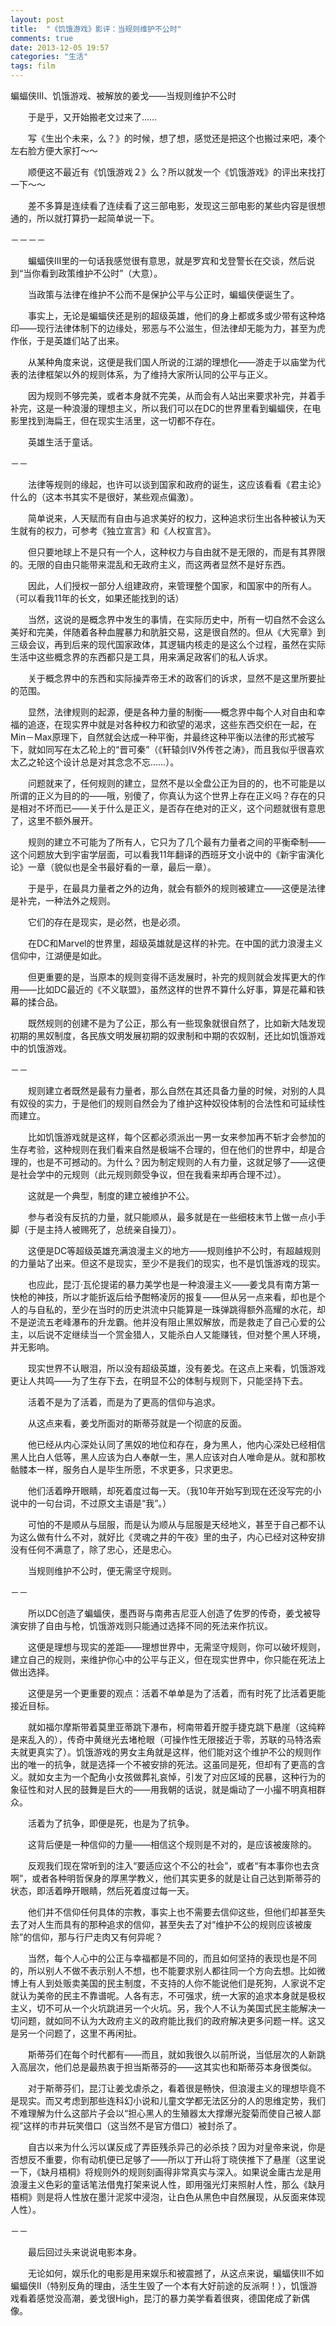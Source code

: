 ```yaml
---
layout: post
title:  "《饥饿游戏》影评：当规则维护不公时"
comments: true
date: 2013-12-05 19:57
categories: "生活"
tags: film
---
```



 蝙蝠侠III、饥饿游戏、被解放的姜戈——当规则维护不公时



　　于是乎，又开始搬老文过来了……

　　写《生出个未来，么？》的时候，想了想，感觉还是把这个也搬过来吧，凑个左右脸方便大家打～～

　　顺便这不最近有《饥饿游戏２》么？所以就发一个《饥饿游戏》的评出来找打一下～～

　　差不多算是连续看了连续看了这三部电影，发现这三部电影的某些内容是很想通的，所以就打算扔一起简单说一下。

－－－－

　　蝙蝠侠III里的一句话我感觉很有意思，就是罗宾和戈登警长在交谈，然后说到“当你看到政策维护不公时”（大意）。

　　当政策与法律在维护不公而不是保护公平与公正时，蝙蝠侠便诞生了。

　　事实上，无论是蝙蝠侠还是别的超级英雄，他们的身上都或多或少带有这种烙印——现行法律体制下的边缘处，邪恶与不公滋生，但法律却无能为力，甚至为虎作伥，于是英雄们站了出来。

　　从某种角度来说，这便是我们国人所说的江湖的理想化——游走于以庙堂为代表的法律框架以外的规则体系，为了维持大家所认同的公平与正义。

　　因为规则不够完美，或者本身就不完美，从而会有人站出来要求补完，并着手补完，这是一种浪漫的理想主义，所以我们可以在DC的世界里看到蝙蝠侠，在电影里找到海扁王，但在现实生活里，这一切都不存在。

　　英雄生活于童话。

－－

　　法律等规则的缘起，也许可以谈到国家和政府的诞生，这应该看看《君主论》什么的（这本书其实不是很好，某些观点偏激）。

　　简单说来，人天赋而有自由与追求美好的权力，这种追求衍生出各种被认为天生就有的权力，可参考《独立宣言》和《人权宣言》。

　　但只要地球上不是只有一个人，这种权力与自由就不是无限的，而是有其界限的。无限的自由只能带来混乱和无政府主义，而这两者显然不是好东西。

　　因此，人们授权一部分人组建政府，来管理整个国家，和国家中的所有人。（可以看我11年的长文，如果还能找到的话）

　　当然，这说的是概念界中发生的事情，在实际历史中，所有一切自然不会这么美好和完美，伴随着各种血腥暴力和肮脏交易，这是很自然的。但从《大宪章》到三级会议，再到后来的现代国家政体，其逻辑内核走的是这么个过程，虽然在实际生活中这些概念界的东西都只是工具，用来满足政客们的私人诉求。

　　关于概念界中的东西和实际操弄帝王术的政客们的诉求，显然不是这里所要扯的范围。

　　显然，法律规则的起源，便是各种力量的制衡——概念界中每个人对自由和幸福的追逐，在现实界中就是对各种权力和欲望的渴求，这些东西交织在一起，在Min－Max原理下，自然就会达成一种平衡，并最终这种平衡以法律的形式被写下，就如同写在太乙轮上的“晋可秦”（《轩辕剑IV外传苍之涛》，而且我似乎很喜欢太乙之轮这个设计总是对其念念不忘……）。

　　问题就来了，任何规则的建立，显然不是以全盘公正为目的的，也不可能是以所谓的正义为目的的——哦，别傻了，你真认为这个世界上存在正义吗？存在的只是相对不坏而已——关于什么是正义，是否存在绝对的正义，这个问题就很有意思了，这里不额外展开。

　　规则的建立不可能为了所有人，它只为了几个最有力量者之间的平衡牵制——这个问题放大到宇宙学层面，可以看我11年翻译的西班牙文小说中的《新宇宙演化论》一章（貌似也是全书最好看的一章，最后一章）。

　　于是乎，在最具力量者之外的边角，就会有额外的规则被建立——这便是法律是补完，一种法外之规则。

　　它们的存在是现实，是必然，也是必须。

　　在DC和Marvel的世界里，超级英雄就是这样的补完。在中国的武力浪漫主义信仰中，江湖便是如此。

　　但更重要的是，当原本的规则变得不适发展时，补完的规则就会发挥更大的作用——比如DC最近的《不义联盟》，虽然这样的世界不算什么好事，算是花幕和铁幕的揉合品。

　　既然规则的创建不是为了公正，那么有一些现象就很自然了，比如新大陆发现初期的黑奴制度，各民族文明发展初期的奴隶制和中期的农奴制，还比如饥饿游戏中的饥饿游戏。

－－

　　规则建立者既然是最有力量者，那么自然在其还具备力量的时候，对别的人具有奴役的实力，于是他们的规则自然会为了维护这种奴役体制的合法性和可延续性而建立。

　　比如饥饿游戏就是这样，每个区都必须派出一男一女来参加再不斩才会参加的生存考验，这种规则在我们看来自然是极端不合理的，但在他们的世界中，却是合理的，也是不可撼动的。为什么？因为制定规则的人有力量，这就足够了——这便是社会学中的元规则（此元规则颇受争议，但在我看来却再合理不过）。

　　这就是一个典型，制度的建立被维护不公。

　　参与者没有反抗的力量，就只能顺从，最多就是在一些细枝末节上做一点小手脚（于是主持人被赐死了，总统亲自操刀）。

　　这便是DC等超级英雄充满浪漫主义的地方——规则维护不公时，有超越规则的力量站了出来。但这不是现实，至少不是我们的现实，也不是饥饿游戏的现实。

　　也应此，昆汀·瓦伦提诺的暴力美学也是一种浪漫主义——姜戈具有南方第一快枪的神技，所以才能折返后给予酣畅凌厉的报复——但从另一点来看，却也是个人的与自私的，至少在当时的历史洪流中只能算是一珠弹跳得额外高耀的水花，却不是逆流五老峰瀑布的升龙霸。他并没有阻止黑奴解放，而是救走了自己心爱的公主，以后说不定继续当一个赏金猎人，又能杀白人又能赚钱，但对整个黑人环境，并无影响。

　　现实世界不认眼泪，所以没有超级英雄，没有姜戈。在这点上来看，饥饿游戏更让人共鸣——为了生存下去，在明显不公的体制与规则下，只能坚持下去。

　　活着不是为了活着，而是为了更高的信仰与追求。

　　从这点来看，姜戈所面对的斯蒂芬就是一个彻底的反面。

　　他已经从内心深处认同了黑奴的地位和存在，身为黑人，他内心深处已经相信黑人比白人低等，黑人应该为白人奉献一生，黑人应该对白人唯命是从。就和那枚骷髅本一样，服务白人是毕生所愿，不求更多，只求更忠。

　　他们活着睁开眼睛，却死着度过每一天。（我10年开始写到现在还没写完的小说中的一句台词，不过原文主语是“我”。）

　　可怕的不是顺从与屈服，而是认为顺从与屈服是天经地义，甚至于自己都不认为这么做有什么不对，就好比《灵魂之井的午夜》里的虫子，内心已经对这种安排没有任何不满意了，除了忠心，还是忠心。

　　当规则维护不公时，便无需坚守规则。

－－

　　所以DC创造了蝙蝠侠，墨西哥与南弗吉尼亚人创造了佐罗的传奇，姜戈被导演安排了自由与枪，饥饿游戏则只能通过选择不同的死法来作抗议。

　　这便是理想与现实的差距——理想世界中，无需坚守规则，你可以破坏规则，建立自己的规则，来维护你心中的公平与正义，但在现实世界中，你只能在死法上做出选择。

　　这便是另一个更重要的观点：活着不单单是为了活着，而有时死了比活着更能接近目标。

　　就如福尔摩斯带着莫里亚蒂跳下瀑布，柯南带着开膛手捷克跳下悬崖（这纯粹是来乱入的），传奇中黄继光去堵枪眼（可操作性无限接近于零，苏联的马特洛索夫就更真实了）。饥饿游戏的男女主角就是这样，他们能对这个维护不公的规则作出的唯一的抗争，就是选择一个不被安排的死法。这虽同是死，但却有了更高的含义。就如女主为一个配角小女孩做葬礼哀悼，引发了对应区域的民暴，这种行为的象征性和对人民的鼓舞是巨大的——用我朝的话说，就是煽动了一小撮不明真相群众。

　　活着为了抗争，即便是死，也是为了抗争。

　　这背后便是一种信仰的力量——相信这个规则是不对的，是应该被废除的。

　　反观我们现在常听到的注入“要适应这个不公的社会”，或者“有本事你也去贪啊”，或者各种明哲保身的厚黑学教义，他们其实更多的就是让自己达到斯蒂芬的状态，即活着睁开眼睛，然后死着度过每一天。

　　他们并不信仰任何具体的宗教，事实上也不需要去信仰这些，但他们却甚至失去了对人生而具有的那种追求的信仰，甚至失去了对“维护不公的规则应该被废除”的信仰，那与行尸走肉又有何异呢？

　　当然，每个人心中的公正与幸福都是不同的，而且如何坚持的表现也是不同的，所以别人不做不表示别人不想，也不能要求别人都往同一个方向去想。比如微博上有人到处贩卖美国的民主制度，不支持的人你不能说他们是死狗，人家说不定就认为美帝的民主不靠谱呢。人各有志，不可强求，统一大家的追求本身就是极权主义，切不可从一个火坑跳进另一个火坑。另，我个人不认为美国式民主能解决一切问题，就如同不认为大政府主义的政府能比我们的政府解决更多问题一样。这又是另一个问题了，这里不再闲扯。

　　斯蒂芬们在每个时代都有——而且，就如我很久以前所说，当低层次的人新跳入高层次，他们总是最热衷于担当斯蒂芬的——这其实也和斯蒂芬本身很类似。

　　对于斯蒂芬们，昆汀让姜戈虐杀之，看着很是畅快，但浪漫主义的理想毕竟不是现实。而又考虑到那些连科幻小说和儿童文学都无法区分的人的思维定势，我们不难理解为什么这部片子会以“担心黑人的生殖器太大撑爆光腚菊而使自己被人鄙视”这样的市井玩笑借口（这当然不是官方借口）被封杀了。

　　自古以来为什么污以谋反成了弄臣残杀异己的必杀技？因为对皇帝来说，你是否想反不重要，你有动机便已足够了——所以丁开山将丁晓侠推下了悬崖（这里说一下，《缺月梧桐》将规则外的规则刻画得非常真实与深入。如果说金庸古龙是用浪漫主义色彩的童话笔法借鬼打架来说人性，即用强光灯来照射人性，那么《缺月梧桐》则是将人性放在墨汁泥浆中浸泡，让白色从黑色中自然展现，从反面来体现人性）。

－－

　　最后回过头来说说电影本身。

　　无论如何，娱乐化的电影是用来娱乐和被震撼了，从这点来说，蝙蝠侠III不如蝙蝠侠II（特别反角的理由，活生生毁了一个本有大好前途的反派啊！），饥饿游戏看着感觉没高潮，姜戈很High，昆汀的暴力美学看着很爽，德国佬成了新偶像。

